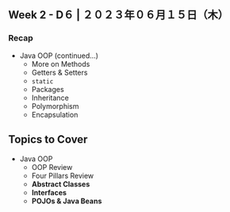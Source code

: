 ## **Week 2** - D６ |  ２０２３年０６月１５日（木）

### Recap
- Java OOP (continued...)
    - More on Methods
    - Getters & Setters
    - `static`
    - Packages
    - Inheritance
    - Polymorphism
    - Encapsulation

## Topics to Cover
- Java OOP
    - OOP Review
    - Four Pillars Review
    - **Abstract Classes**
    - **Interfaces**
    - **POJOs & Java Beans**

